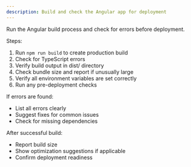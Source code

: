 ```yaml
---
description: Build and check the Angular app for deployment
---
```


Run the Angular build process and check for errors before deployment.

Steps:
1. Run `npm run build` to create production build
2. Check for TypeScript errors
3. Verify build output in dist/ directory
4. Check bundle size and report if unusually large
5. Verify all environment variables are set correctly
6. Run any pre-deployment checks

If errors are found:
- List all errors clearly
- Suggest fixes for common issues
- Check for missing dependencies

After successful build:
- Report build size
- Show optimization suggestions if applicable
- Confirm deployment readiness
